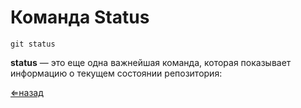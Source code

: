 # Команда **Status**
```
git status
```
**status** — это еще одна важнейшая команда, которая показывает информацию о текущем состоянии репозитория:

[⇐назад](./comands.md)
